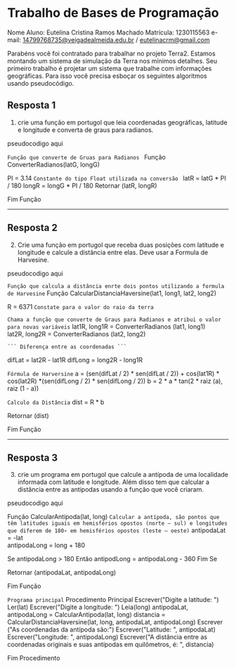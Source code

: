 # Trabalho de Bases de Programação

Nome Aluno: Eutelina Cristina Ramos Machado
Matrícula: 1230115563
e-mail: 14799768735@veigadealmeida.edu.br / eutelinacrm@gmail.com

Parabéns você foi contratado para trabalhar no projeto Terra2. Estamos montando um sistema de simulação da Terra nos mínimos detalhes.
Seu primeiro trabalho é projetar um sistema que trabalhe com informações geográficas. Para isso você precisa esboçar os seguintes algoritmos usando pseudocódigo.

## Resposta 1
1) crie uma função em portugol que leia coordenadas geográficas, latitude e longitude e converta de graus para radianos.

pseudocodigo aqui

```Função que converte de Gruas para Radianos ```
Função ConverterRadianos(latG, longG)
   
  PI = 3.14                      ```Constante do tipo Float utilizada na conversão ```
  latR = latG * PI / 180
  longR = longG * PI / 180
  Retornar (latR, longR)
  
Fim Função

---

## Resposta 2
2) Crie uma função em portugol que receba duas posições com latitude e longitude e calcule a distância entre elas. Deve usar a Formula de Harvesine.

pseudocodigo aqui

```Função que calcula a distância enrte dois pontos utilizando a formula de Harvesine```
Função CalcularDistanciaHaversine(lat1, long1, lat2, long2)

   R = 6371      ```Constate para o valor do raio da terra```

  ```Chama a função que converte de Graus para Radianos e atribui o valor para novas variáveis```
   lat1R, long1R = ConverterRadianos (lat1, long1)  
   lat2R, long2R = ConverterRadianos (lat2, long2)

    ``` Diferença entre as coordenadas ```
  difLat = lat2R - lat1R
  difLong = long2R - long1R
  
  ```Fórmula de Harversine```
  a = (sen(difLat / 2) * sen(difLat / 2)) + cos(lat1R) * cos(lat2R) *(sen(difLong / 2) * sen(difLong / 2))
  b = 2 * a * tan(2 * raiz (a), raiz (1 - a))

  ```Calculo da Distância```
  dist = R * b

  Retornar (dist)
  
Fim Função

---

## Resposta 3
3) crie um programa em portugol que calcule a antípoda de uma localidade informada com latitude e longitude. Além disso tem que calcular a distância entre as antipodas usando a função que você criaram.

pseudocodigo aqui

Função CalcularAntipoda(lat, long)
    ```Calcular a antípoda, são pontos que têm latitudes iguais em hemisférios opostos (norte – sul) e longitudes que diferem de 180∘ em hemisférios opostos (leste – oeste)```
    antipodaLat = -lat           
    antipodaLong = long + 180 

  Se antipodaLong > 180 Então
        antipodLong = antipodaLong - 360
  Fim Se
  
  Retornar (antipodaLat, antipodaLong)
    
Fim Função

```Programa principal```
Procedimento Principal
    Escrever("Digite a latitude: ")
    Ler(lat)
    Escrever("Digite a longitude: ")
    Leia(long)
    antipodaLat, antipodaLong = CalcularAntipoda(lat, long)
    distancia = CalcularDistanciaHaversine(lat, long, antipodaLat, antipodaLong)
    Escrever ("As coordenadas da antípoda são:")
    Escrever("Latitude: ", antipodaLat)
    Escrever("Longitude: ", antipodaLong)
    Escrever("A distância entre as coordenadas originais e suas antípodas em quilômetros, é: ", distancia)

Fim Procedimento
